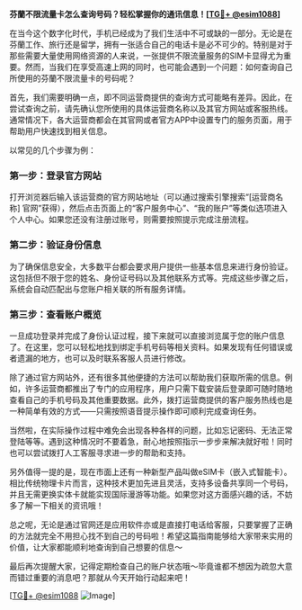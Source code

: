 **芬蘭不限流量卡怎么查询号码？轻松掌握你的通讯信息！[[TG💪+ @esim1088](https://t.me/s/esim1088)]**

在当今这个数字化时代，手机已经成为了我们生活中不可或缺的一部分。无论是在芬蘭工作、旅行还是留学，拥有一张适合自己的电话卡是必不可少的。特别是对于那些需要大量使用网络资源的人来说，一张提供不限流量服务的SIM卡显得尤为重要。然而，当我们在享受高速上网的同时，也可能会遇到一个问题：如何查询自己所使用的芬蘭不限流量卡的号码呢？

首先，我们需要明确一点，即不同运营商提供的查询方式可能略有差异。因此，在尝试查询之前，请先确认您所使用的具体运营商名称以及其官方网站或客服热线。通常情况下，各大运营商都会在其官网或者官方APP中设置专门的服务页面，用于帮助用户快速找到相关信息。

以常见的几个步骤为例：

### 第一步：登录官方网站
打开浏览器后输入该运营商的官方网站地址（可以通过搜索引擎搜索“[运营商名称] 官网”获得），然后点击页面上的“客户服务中心”、“我的账户”等类似选项进入个人中心。如果您还没有注册过账号，则需要按照提示完成注册流程。

### 第二步：验证身份信息
为了确保信息安全，大多数平台都会要求用户提供一些基本信息来进行身份验证。这包括但不限于您的姓名、身份证号码以及其他联系方式等。完成这些步骤之后，系统会自动匹配出与您账户相关联的所有服务详情。

### 第三步：查看账户概览
一旦成功登录并完成了身份认证过程，接下来就可以直接浏览属于您的账户信息了。在这里，您可以轻松地找到绑定手机号码等相关资料。如果发现有任何错误或者遗漏的地方，也可以及时联系客服人员进行修改。

除了通过官方网站外，还有很多其他便捷的方法可以帮助我们获取所需的信息。例如，许多运营商都推出了专门的应用程序，用户只需下载安装后登录即可随时随地查看自己的手机号码及其他重要数据。此外，拨打运营商提供的客户服务热线也是一种简单有效的方式——只需按照语音提示操作即可顺利完成查询任务。

当然啦，在实际操作过程中难免会出现各种各样的问题，比如忘记密码、无法正常登陆等等。遇到这种情况时不要着急，耐心地按照指示一步步来解决就好啦！同时也可以尝试拨打人工客服寻求进一步的帮助和支持。

另外值得一提的是，现在市面上还有一种新型产品叫做eSIM卡（嵌入式智能卡）。相比传统物理卡片而言，这种技术更加先进且灵活，支持多设备共享同一个号码，并且无需更换实体卡就能实现国际漫游等功能。如果您对这方面感兴趣的话，不妨多了解一下相关的资讯哦！

总之呢，无论是通过官网还是应用软件亦或是直接打电话给客服，只要掌握了正确的方法就完全不用担心找不到自己的号码啦！希望这篇指南能够给大家带来实用的价值，让大家都能顺利地查询到自己想要的信息～

最后再次提醒大家，记得定期检查自己的账户状态哦～毕竟谁都不想因为疏忽大意而错过重要的消息吧？那就从今天开始行动起来吧！

[[TG💪+ @esim1088](https://t.me/s/esim1088) ![Image](https://i.postimg.cc/4NQfJmqS/Snipaste-2025-05-13-00-14-12.png)]